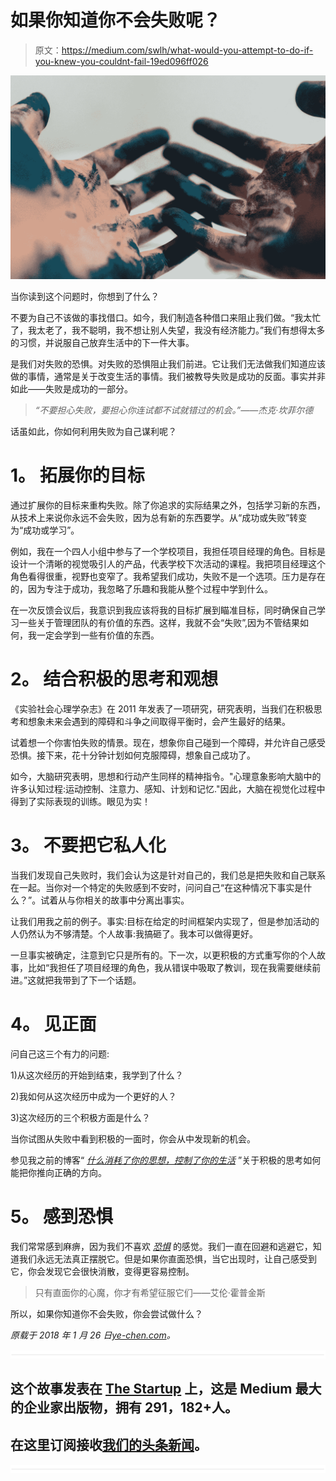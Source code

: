 # 如果你知道你不会失败呢？

> 原文：<https://medium.com/swlh/what-would-you-attempt-to-do-if-you-knew-you-couldnt-fail-19ed096ff026>

![](img/f82a777c94167a90ba8b4a576f9478e7.png)

当你读到这个问题时，你想到了什么？

不要为自己不该做的事找借口。如今，我们制造各种借口来阻止我们做。“我太忙了，我太老了，我不聪明，我不想让别人失望，我没有经济能力。”我们有想得太多的习惯，并说服自己放弃生活中的下一件大事。

是我们对失败的恐惧。对失败的恐惧阻止我们前进。它让我们无法做我们知道应该做的事情，通常是关于改变生活的事情。我们被教导失败是成功的反面。事实并非如此——失败是成功的一部分。

> *“不要担心失败，要担心你连试都不试就错过的机会。”——杰克·坎菲尔德*

话虽如此，你如何利用失败为自己谋利呢？

# **1。** **拓展你的目标**

通过扩展你的目标来重构失败。除了你追求的实际结果之外，包括学习新的东西，从技术上来说你永远不会失败，因为总有新的东西要学。从“成功或失败”转变为“成功或学习”。

例如，我在一个四人小组中参与了一个学校项目，我担任项目经理的角色。目标是设计一个清晰的视觉吸引人的产品，代表学校下次活动的课程。我把项目经理这个角色看得很重，视野也变窄了。我希望我们成功，失败不是一个选项。压力是存在的，因为专注于成功，我忽略了乐趣和我能从整个过程中学到什么。

在一次反馈会议后，我意识到我应该将我的目标扩展到瞄准目标，同时确保自己学习一些关于管理团队的有价值的东西。这样，我就不会“失败”,因为不管结果如何，我一定会学到一些有价值的东西。

# **2。** **结合积极的思考和观想**

《实验社会心理学杂志》在 2011 年发表了一项研究，研究表明，当我们在积极思考和想象未来会遇到的障碍和斗争之间取得平衡时，会产生最好的结果。

试着想一个你害怕失败的情景。现在，想象你自己碰到一个障碍，并允许自己感受恐惧。接下来，花十分钟计划如何克服障碍，想象自己成功了。

如今，大脑研究表明，思想和行动产生同样的精神指令。"心理意象影响大脑中的许多认知过程:运动控制、注意力、感知、计划和记忆."因此，大脑在视觉化过程中得到了实际表现的训练。眼见为实！

# **3。** **不要把它私人化**

当我们发现自己失败时，我们会认为这是针对自己的，我们总是把失败和自己联系在一起。当你对一个特定的失败感到不安时，问问自己“在这种情况下事实是什么？”。试着从与你相关的故事中分离出事实。

让我们用我之前的例子。事实:目标在给定的时间框架内实现了，但是参加活动的人仍然认为不够清楚。个人故事:我搞砸了。我本可以做得更好。

一旦事实被确定，注意到它只是所有的。下一次，以更积极的方式重写你的个人故事，比如“我担任了项目经理的角色，我从错误中吸取了教训，现在我需要继续前进。”这就把我带到了下一个话题。

# **4。** **见正面**

问自己这三个有力的问题:

1)从这次经历的开始到结束，我学到了什么？

2)我如何从这次经历中成为一个更好的人？

3)这次经历的三个积极方面是什么？

当你试图从失败中看到积极的一面时，你会从中发现新的机会。

参见我之前的博客“ [*什么消耗了你的思想，控制了你的生活*](https://ye-chen.com/what-consumes-your-mind-controls-your-life/) ”关于积极的思考如何能把你推向正确的方向。

# **5。** **感到恐惧**

我们常常感到麻痹，因为我们不喜欢 [*恐惧*](https://ye-chen.com/everything-you-want-is-on-the-other-side-of-fear/) 的感觉。我们一直在回避和逃避它，知道我们永远无法真正摆脱它。但是如果你直面恐惧，当它出现时，让自己感受到它，你会发现它会很快消散，变得更容易控制。

> 只有直面你的心魔，你才有希望征服它们——艾伦·霍普金斯

所以，如果你知道你不会失败，你会尝试做什么？

*原载于 2018 年 1 月 26 日*[*ye-chen.com*](https://ye-chen.com/what-would-you-attempt-to-do-if-you-knew-you-couldnt-fail/)*。*

![](img/731acf26f5d44fdc58d99a6388fe935d.png)

## 这个故事发表在 [The Startup](https://medium.com/swlh) 上，这是 Medium 最大的企业家出版物，拥有 291，182+人。

## 在这里订阅接收[我们的头条新闻](http://growthsupply.com/the-startup-newsletter/)。

![](img/731acf26f5d44fdc58d99a6388fe935d.png)